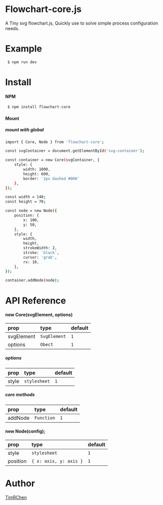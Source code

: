 # Flowchart-core.js
A Tiny svg flowchart.js, Quickly use to solve simple process configuration needs.

# Example
```bash
 $ npm run dev
```

# Install

#### NPM
```bash
 $ npm install flowchart-core
```

#### Mount

##### mount with global
```bash
import { Core, Node } from 'flowchart-core';

const svgContainer = document.getElementById('svg-container');

const container = new Core(svgContainer, {
    style: {
        width: 1000,
        height: 600,
        border: '1px dashed #000'
    },
});

const width = 140;
const height = 70;

const node = new Node({
    position: {
        x: 100,
        y: 50,
    },
    style: {
        width,
        height,
        strokeWidth: 2,
        stroke: 'black',
        cursor: 'grab',
        rx: 10,
    },
});

container.addNode(node);
```

# API Reference

#### new Core(svgElement, options)
| prop       | type     |default |
| :--------  | :-----   | :---- |
| svgElement | `SvgElement` | `1` |
| options    | `Obect`      | `1` |

##### options
| prop       | type     |default |
| :--------  | :-----   | :---- |
| style | `stylesheet` | `1` |

##### core methods
| prop       | type     |default |
| :--------  | :-----   | :---- |
| addNode | `Function` | `1` |


#### new Node(config);
| prop       | type     |default |
| :--------  | :-----   | :---- |
| style | `stylesheet` | `1` |
| position | `{ x: axis, y: axis }` | `1` |


# Author
[TimRChen](http://github.com/TimRChen)
